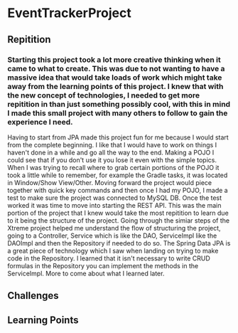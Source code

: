 # EventTrackerProject

## Repitition
### Starting this project took a lot more creative thinking when it came to what to create. This was due to not wanting to have a massive idea that would take loads of work which might take away from the learning points of this project. I knew that with the new concept of technologies, I needed to get more repitition in than just something possibly cool, with this in mind I made this small project with many others to follow to gain the experience I need.
Having to start from JPA made this project fun for me because I would start from the complete beginning. I like that I would have to work on things I haven't done in a while and go all the way to the end. Making a POJO I could see that if you don't use it you lose it even with the simple topics. When I was trying to recall where to grab certain portions of the POJO it took a little while to remember, for example the Gradle tasks, it was located in Window/Show View/Other. Moving forward the project would piece together with quick key commands and then once I had my POJO, I made a test to make sure the project was connected to MySQL DB.
Once the test worked it was time to move into starting the REST API. This was the main portion of the project that I knew would take the most repitition to learn due to it being the structure of the project. Going through the simiar steps of the Xtreme project helped me understand the flow of structuring the project, going to a Controller, Service which is like the DAO, ServiceImpl like the DAOImpl and then the Repository if needed to do so. The Spring Data JPA is a great piece of technology which I saw when landing on trying to make code in the Repository. I learned that it isn't necessary to write CRUD formulas in the Repository you can implement the methods in the ServiceImpl. More to come about what I learned later.

## Challenges

## Learning Points 
